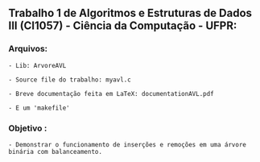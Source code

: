 ## Trabalho 1 de Algoritmos e Estruturas de Dados III (CI1057) - Ciência da Computação - UFPR:
### Arquivos:

    - Lib: ArvoreAVL
        
    - Source file do trabalho: myavl.c

    - Breve documentação feita em LaTeX: documentationAVL.pdf
        
    - E um 'makefile'
  
### Objetivo :
    - Demonstrar o funcionamento de inserções e remoções em uma árvore binária com balanceamento.
